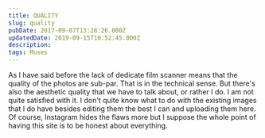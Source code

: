 ```yaml
---
title: QUALITY
slug: quality
pubDate: 2017-09-07T13:28:26.000Z
updatedDate: 2019-09-15T10:52:45.000Z
description: 
tags: Muses
---
```


As I have said before the lack of dedicate film scanner means that the quality of the photos are sub-par. That is in the technical sense. But there's also the aesthetic quality that we have to talk about, or rather I do. I am not quite satisfied with it. I don't quite know what to do with the existing images that I do have besides editing them the best I can and uploading them here. Of course, Instagram hides the flaws more but I suppose the whole point of having this site is to be honest about everything. 
